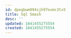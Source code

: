 ```yaml
---
id: dpegbwm094sjh97osmc3tx5
title: Sql Smash
desc: ''
updated: 1641455275554
created: 1641455275554
---
```



